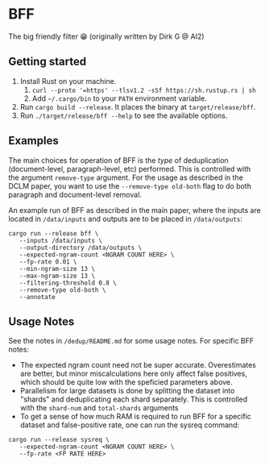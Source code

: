 BFF
===

The big friendly filter 😁
(originally written by Dirk G @ AI2)

Getting started
---------------

1. Install Rust on your machine.
    1. `curl --proto '=https' --tlsv1.2 -sSf https://sh.rustup.rs | sh`
    2. Add `~/.cargo/bin` to your `PATH` environment variable.
2. Run `cargo build --release`. It places the binary at `target/release/bff`.
3. Run `./target/release/bff --help` to see the available options.


Examples
--------
The main choices for operation of BFF is the _type_ of deduplication (document-level, paragraph-level, etc) performed. This is controlled with the argument `remove-type` argument. For the usage as described in the DCLM paper, you want to use the `--remove-type old-both` flag to do both paragraph and document-level removal.

An example run of BFF as described in the main paper, where the inputs are located in `/data/inputs` and outputs are to be placed in `/data/outputs`:
```
cargo run --release bff \
   --inputs /data/inputs \
   --output-directory /data/outputs \
   --expected-ngram-count <NGRAM COUNT HERE> \
   --fp-rate 0.01 \
   --min-ngram-size 13 \
   --max-ngram-size 13 \
   --filtering-threshold 0.8 \
   --remove-type old-both \
   --annotate 
```


Usage Notes
--------
See the notes in `/dedup/README.md` for some usage notes. For specific BFF notes:

- The expected ngram count need not be super accurate. Overestimates are better, but minor miscalculations here only affect false positives, which should be quite low with the speficied parameters above.
- Parallelism for large datasets is done by splitting the dataset into "shards" and deduplicating each shard separately. This is controlled with the `shard-num` and `total-shards` arguments
- To get a sense of how much RAM is required to run BFF for a specific dataset and false-positive rate, one can run the sysreq command:
``` 
cargo run --release sysreq \
   --expected-ngram-count <NGRAM COUNT HERE> \
   --fp-rate <FP RATE HERE>
```
